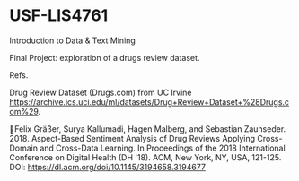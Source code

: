 # USF-LIS4761
Introduction to Data & Text Mining

Final Project: exploration of a drugs review dataset.

Refs.

Drug Review Dataset (Drugs.com) from UC Irvine https://archive.ics.uci.edu/ml/datasets/Drug+Review+Dataset+%28Drugs.com%29.

Felix Gräßer, Surya Kallumadi, Hagen Malberg, and Sebastian Zaunseder. 2018. Aspect-Based Sentiment Analysis of Drug Reviews Applying Cross-Domain and Cross-Data Learning. In Proceedings of the 2018 International Conference on Digital Health (DH '18). ACM, New York, NY, USA, 121-125. DOI: https://dl.acm.org/doi/10.1145/3194658.3194677
